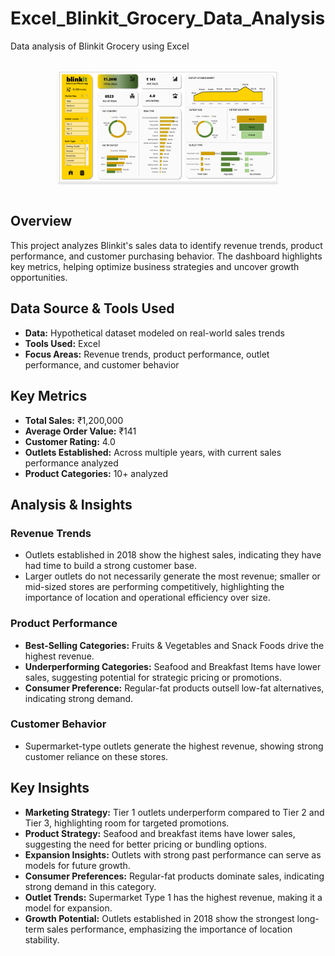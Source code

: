 # Excel_Blinkit_Grocery_Data_Analysis

Data analysis of Blinkit Grocery using Excel

<br/>
<div style="text-align: center;">
    <img src="https://github.com/Sumeettt27/Excel_Blinkit_Grocery_Data_Analysis/blob/main/Dashboard.png" alt="Dashboard" style="max-width:70%;box-shadow:0 2.8px 2.2px rgba(0, 0, 0, 0.12)" />
</div>
<br/>

<h2>Overview</h2>
<p>This project analyzes Blinkit's sales data to identify revenue trends, product performance, and customer purchasing behavior. The dashboard highlights key metrics, helping optimize business strategies and uncover growth opportunities.</p>
        
<h2>Data Source & Tools Used</h2>
<ul>
    <li><strong>Data:</strong> Hypothetical dataset modeled on real-world sales trends</li>
    <li><strong>Tools Used:</strong> Excel</li>
    <li><strong>Focus Areas:</strong> Revenue trends, product performance, outlet performance, and customer behavior</li>
</ul>
        
  <h2>Key Metrics</h2>
  <ul>
      <li><strong>Total Sales:</strong> ₹1,200,000</li>
      <li><strong>Average Order Value:</strong> ₹141</li>
      <li><strong>Customer Rating:</strong> 4.0</li>
      <li><strong>Outlets Established:</strong> Across multiple years, with current sales performance analyzed</li>
      <li><strong>Product Categories:</strong> 10+ analyzed</li>
  </ul>
  
  <h2>Analysis & Insights</h2>
  
  <h3>Revenue Trends</h3>
  <ul>
      <li>Outlets established in 2018 show the highest sales, indicating they have had time to build a strong customer base.</li>
      <li>Larger outlets do not necessarily generate the most revenue; smaller or mid-sized stores are performing competitively, highlighting the importance of location and operational efficiency over size.</li>
  </ul>
  
  <h3>Product Performance</h3>
  <ul>
      <li><strong>Best-Selling Categories:</strong> Fruits & Vegetables and Snack Foods drive the highest revenue.</li>
      <li><strong>Underperforming Categories:</strong> Seafood and Breakfast Items have lower sales, suggesting potential for strategic pricing or promotions.</li>
      <li><strong>Consumer Preference:</strong> Regular-fat products outsell low-fat alternatives, indicating strong demand.</li>
  </ul>
  
  <h3>Customer Behavior</h3>
  <ul>
      <li>Supermarket-type outlets generate the highest revenue, showing strong customer reliance on these stores.</li>
  </ul>
  
  <h2>Key Insights</h2>
  <ul>
      <li><strong>Marketing Strategy:</strong> Tier 1 outlets underperform compared to Tier 2 and Tier 3, highlighting room for targeted promotions.</li>
      <li><strong>Product Strategy:</strong> Seafood and breakfast items have lower sales, suggesting the need for better pricing or bundling options.</li>
      <li><strong>Expansion Insights:</strong> Outlets with strong past performance can serve as models for future growth.</li>
      <li><strong>Consumer Preferences:</strong> Regular-fat products dominate sales, indicating strong demand in this category.</li>
      <li><strong>Outlet Trends:</strong> Supermarket Type 1 has the highest revenue, making it a model for expansion.</li>
      <li><strong>Growth Potential:</strong> Outlets established in 2018 show the strongest long-term sales performance, emphasizing the importance of location stability.</li>
  </ul>
